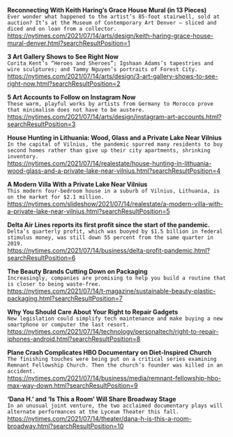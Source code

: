 **Reconnecting With Keith Haring’s Grace House Mural (in 13 Pieces)**\
`Ever wonder what happened to the artist’s 85-foot stairwell, sold at auction? It’s at the Museum of Contemporary Art Denver — sliced and diced and on loan from a collector.`\
https://nytimes.com/2021/07/14/arts/design/keith-haring-grace-house-mural-denver.html?searchResultPosition=1

**3 Art Gallery Shows to See Right Now**\
`Corita Kent’s “Heroes and Sheroes”; Igshaan Adams’s tapestries and wire sculptures; and Tammy Nguyen’s portraits of Forest City.`\
https://nytimes.com/2021/07/14/arts/design/3-art-gallery-shows-to-see-right-now.html?searchResultPosition=2

**5 Art Accounts to Follow on Instagram Now**\
`These warm, playful works by artists from Germany to Morocco prove that minimalism does not have to be austere.`\
https://nytimes.com/2021/07/14/arts/design/instagram-art-accounts.html?searchResultPosition=3

**House Hunting in Lithuania: Wood, Glass and a Private Lake Near Vilnius**\
`In the capital of Vilnius, the pandemic spurred many residents to buy second homes rather than give up their city apartments, shrinking inventory.`\
https://nytimes.com/2021/07/14/realestate/house-hunting-in-lithuania-wood-glass-and-a-private-lake-near-vilnius.html?searchResultPosition=4

**A Modern Villa With a Private Lake Near Vilnius**\
`This modern four-bedroom house in a suburb of Vilnius, Lithuania, is on the market for $2.1 million.`\
https://nytimes.com/slideshow/2021/07/14/realestate/a-modern-villa-with-a-private-lake-near-vilnius.html?searchResultPosition=5

**Delta Air Lines reports its first profit since the start of the pandemic.**\
`Delta’s quarterly profit, which was buoyed by $1.5 billion in federal stimulus money, was still down 55 percent from the same quarter in 2019.`\
https://nytimes.com/2021/07/14/business/delta-profit-pandemic.html?searchResultPosition=6

**The Beauty Brands Cutting Down on Packaging**\
`Increasingly, companies are promising to help you build a routine that is closer to being waste-free.`\
https://nytimes.com/2021/07/14/t-magazine/sustainable-beauty-plastic-packaging.html?searchResultPosition=7

**Why You Should Care About Your Right to Repair Gadgets**\
`New legislation could simplify tech maintenance and make buying a new smartphone or computer the last resort.`\
https://nytimes.com/2021/07/14/technology/personaltech/right-to-repair-iphones-android.html?searchResultPosition=8

**Plane Crash Complicates HBO Documentary on Diet-Inspired Church**\
`The finishing touches were being put on a critical series examining Remnant Fellowship Church. Then the church’s founder was killed in an accident.`\
https://nytimes.com/2021/07/14/business/media/remnant-fellowship-hbo-max-way-down.html?searchResultPosition=9

**‘Dana H.’ and ‘Is This a Room’ Will Share Broadway Stage**\
`In an unusual joint venture, the two acclaimed documentary plays will alternate performances at the Lyceum Theater this fall.`\
https://nytimes.com/2021/07/14/theater/dana-h-is-this-a-room-broadway.html?searchResultPosition=10

